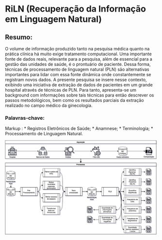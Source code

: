 # RiLN (Recuperação da Informação em Linguagem Natural) # 

## Resumo: ##
O volume de informação produzido tanto na pesquisa médica quanto na prática clínica há muito exige tratamento computacional. Uma importante fonte de dados reais, relevante para a pesquisa, além de essencial para a gestão das unidades de saúde, é o prontuário de paciente. Dessa forma, técnicas de processamento de linguagem natural (PLN) são alternativas importantes para lidar com essa fonte dinâmica onde constantemente se registram novos dados. A presente pesquisa se insere nesse contexto, exibindo uma iniciativa de extração de dados de pacientes em um grande hospital através de técnicas de PLN. Para tanto, apresenta-se um background com informações sobre tais técnicas para então descrever os passos metodológicos, bem como os resultados parciais da extração realizado no campo médico da ginecologia.

### Palavras-chave: ###
Markup : * Registros Eletrônicos de Saúde; 
         * Anamnese; 
         * Terminologia; 
         * Processamento de Linguagem Natural.

<img src="./docs/Diagrama.png" alt="Principais processos">